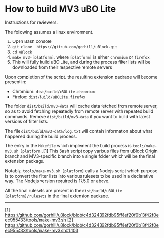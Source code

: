 # How to build MV3 uBO Lite

Instructions for reviewers.

The following assumes a linux environment.

1. Open Bash console
2. `git clone  https://github.com/gorhill/uBlock.git`
3. `cd uBlock`
4. `make mv3-[platform]`, where `[platform]` is either `chromium` or `firefox`
5. This will fully build uBO Lite, and during the process filter lists will be downloaded from their respective remote servers

Upon completion of the script, the resulting extension package will become present in:

- Chromium: `dist/build/uBOLite.chromium`
- Firefox: `dist/build/uBOLite.firefox`

The folder `dist/build/mv3-data` will cache data fetched from remote server, so as to avoid fetching repeatedly from remote server with repeated build commands. Remove `dist/build/mv3-data` if you want to build with latest versions of filter lists.

The file `dist/build/mv3-data/log.txt` will contain information about what happened during the build process.

The entry in the `Makefile` which implement the build process is `tools/make-mv3.sh [platform]`.[1] This Bash script copy various files from uBlock Origin branch and MV3-specific branch into a single folder which will be the final extension package.

Notably, `tools/make-mv3.sh [platform]` calls a Nodejs script which purpose is to convert the filter lists into various rulesets to be used in a declarative way. The Nodejs version required is 17.5.0 or above.

All the final rulesets are present in the `dist/build/uBOLite.[platform]/rulesets` in the final extension package.

---

[1] <https://github.com/gorhill/uBlock/blob/c4d324362fdb95ff8ef20f0b18f42f0eec955433/tools/make-mv3.sh>
[2] <https://github.com/gorhill/uBlock/blob/c4d324362fdb95ff8ef20f0b18f42f0eec955433/tools/make-mv3.sh#L103>
